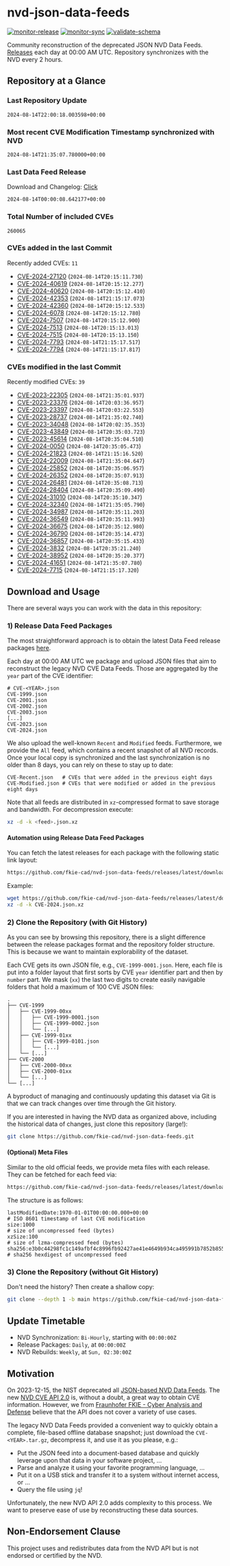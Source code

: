 # nvd-json-data-feeds

[![monitor-release](https://github.com/fkie-cad/nvd-json-data-feeds/actions/workflows/monitor_release.yml/badge.svg)](https://github.com/fkie-cad/nvd-json-data-feeds/actions/workflows/monitor_release.yml)
[![monitor-sync](https://github.com/fkie-cad/nvd-json-data-feeds/actions/workflows/monitor_sync.yml/badge.svg)](https://github.com/fkie-cad/nvd-json-data-feeds/actions/workflows/monitor_sync.yml)
[![validate-schema](https://github.com/fkie-cad/nvd-json-data-feeds/actions/workflows/validate_schema.yml/badge.svg)](https://github.com/fkie-cad/nvd-json-data-feeds/actions/workflows/validate_schema.yml)

Community reconstruction of the deprecated JSON NVD Data Feeds.
[Releases](https://github.com/fkie-cad/nvd-json-data-feeds/releases/latest) each day at 00:00 AM UTC.
Repository synchronizes with the NVD every 2 hours.

## Repository at a Glance

### Last Repository Update

```plain
2024-08-14T22:00:18.003598+00:00
```

### Most recent CVE Modification Timestamp synchronized with NVD

```plain
2024-08-14T21:35:07.780000+00:00
```

### Last Data Feed Release

Download and Changelog: [Click](https://github.com/fkie-cad/nvd-json-data-feeds/releases/latest)

```plain
2024-08-14T00:00:08.642177+00:00
```

### Total Number of included CVEs

```plain
260065
```

### CVEs added in the last Commit

Recently added CVEs: `11`

- [CVE-2024-27120](CVE-2024/CVE-2024-271xx/CVE-2024-27120.json) (`2024-08-14T20:15:11.730`)
- [CVE-2024-40619](CVE-2024/CVE-2024-406xx/CVE-2024-40619.json) (`2024-08-14T20:15:12.277`)
- [CVE-2024-40620](CVE-2024/CVE-2024-406xx/CVE-2024-40620.json) (`2024-08-14T20:15:12.410`)
- [CVE-2024-42353](CVE-2024/CVE-2024-423xx/CVE-2024-42353.json) (`2024-08-14T21:15:17.073`)
- [CVE-2024-42360](CVE-2024/CVE-2024-423xx/CVE-2024-42360.json) (`2024-08-14T20:15:12.533`)
- [CVE-2024-6078](CVE-2024/CVE-2024-60xx/CVE-2024-6078.json) (`2024-08-14T20:15:12.780`)
- [CVE-2024-7507](CVE-2024/CVE-2024-75xx/CVE-2024-7507.json) (`2024-08-14T20:15:12.900`)
- [CVE-2024-7513](CVE-2024/CVE-2024-75xx/CVE-2024-7513.json) (`2024-08-14T20:15:13.013`)
- [CVE-2024-7515](CVE-2024/CVE-2024-75xx/CVE-2024-7515.json) (`2024-08-14T20:15:13.150`)
- [CVE-2024-7793](CVE-2024/CVE-2024-77xx/CVE-2024-7793.json) (`2024-08-14T21:15:17.517`)
- [CVE-2024-7794](CVE-2024/CVE-2024-77xx/CVE-2024-7794.json) (`2024-08-14T21:15:17.817`)


### CVEs modified in the last Commit

Recently modified CVEs: `39`

- [CVE-2023-22305](CVE-2023/CVE-2023-223xx/CVE-2023-22305.json) (`2024-08-14T21:35:01.937`)
- [CVE-2023-23376](CVE-2023/CVE-2023-233xx/CVE-2023-23376.json) (`2024-08-14T20:03:36.957`)
- [CVE-2023-23397](CVE-2023/CVE-2023-233xx/CVE-2023-23397.json) (`2024-08-14T20:03:22.553`)
- [CVE-2023-28737](CVE-2023/CVE-2023-287xx/CVE-2023-28737.json) (`2024-08-14T21:35:02.740`)
- [CVE-2023-34048](CVE-2023/CVE-2023-340xx/CVE-2023-34048.json) (`2024-08-14T20:02:35.353`)
- [CVE-2023-43849](CVE-2023/CVE-2023-438xx/CVE-2023-43849.json) (`2024-08-14T20:35:03.723`)
- [CVE-2023-45614](CVE-2023/CVE-2023-456xx/CVE-2023-45614.json) (`2024-08-14T20:35:04.510`)
- [CVE-2024-0050](CVE-2024/CVE-2024-00xx/CVE-2024-0050.json) (`2024-08-14T20:35:05.473`)
- [CVE-2024-21823](CVE-2024/CVE-2024-218xx/CVE-2024-21823.json) (`2024-08-14T21:15:16.520`)
- [CVE-2024-22009](CVE-2024/CVE-2024-220xx/CVE-2024-22009.json) (`2024-08-14T21:35:04.647`)
- [CVE-2024-25852](CVE-2024/CVE-2024-258xx/CVE-2024-25852.json) (`2024-08-14T20:35:06.957`)
- [CVE-2024-26352](CVE-2024/CVE-2024-263xx/CVE-2024-26352.json) (`2024-08-14T20:35:07.913`)
- [CVE-2024-26481](CVE-2024/CVE-2024-264xx/CVE-2024-26481.json) (`2024-08-14T20:35:08.713`)
- [CVE-2024-28404](CVE-2024/CVE-2024-284xx/CVE-2024-28404.json) (`2024-08-14T20:35:09.490`)
- [CVE-2024-31010](CVE-2024/CVE-2024-310xx/CVE-2024-31010.json) (`2024-08-14T20:35:10.347`)
- [CVE-2024-32340](CVE-2024/CVE-2024-323xx/CVE-2024-32340.json) (`2024-08-14T21:35:05.790`)
- [CVE-2024-34987](CVE-2024/CVE-2024-349xx/CVE-2024-34987.json) (`2024-08-14T20:35:11.203`)
- [CVE-2024-36549](CVE-2024/CVE-2024-365xx/CVE-2024-36549.json) (`2024-08-14T20:35:11.993`)
- [CVE-2024-36675](CVE-2024/CVE-2024-366xx/CVE-2024-36675.json) (`2024-08-14T20:35:12.980`)
- [CVE-2024-36790](CVE-2024/CVE-2024-367xx/CVE-2024-36790.json) (`2024-08-14T20:35:14.473`)
- [CVE-2024-36857](CVE-2024/CVE-2024-368xx/CVE-2024-36857.json) (`2024-08-14T20:35:15.433`)
- [CVE-2024-3832](CVE-2024/CVE-2024-38xx/CVE-2024-3832.json) (`2024-08-14T20:35:21.240`)
- [CVE-2024-38952](CVE-2024/CVE-2024-389xx/CVE-2024-38952.json) (`2024-08-14T20:35:20.377`)
- [CVE-2024-41651](CVE-2024/CVE-2024-416xx/CVE-2024-41651.json) (`2024-08-14T21:35:07.780`)
- [CVE-2024-7715](CVE-2024/CVE-2024-77xx/CVE-2024-7715.json) (`2024-08-14T21:15:17.320`)


## Download and Usage

There are several ways you can work with the data in this repository:

### 1) Release Data Feed Packages

The most straightforward approach is to obtain the latest Data Feed release packages [here](https://github.com/fkie-cad/nvd-json-data-feeds/releases/latest).

Each day at 00:00 AM UTC we package and upload JSON files that aim to reconstruct the legacy NVD CVE Data Feeds.
Those are aggregated by the `year` part of the CVE identifier:

```
# CVE-<YEAR>.json
CVE-1999.json
CVE-2001.json
CVE-2002.json
CVE-2003.json
[...]
CVE-2023.json
CVE-2024.json
```

We also upload the well-known `Recent` and `Modified` feeds.
Furthermore, we provide the `All` feed, which contains a recent snapshot of all NVD records.
Once your local copy is synchronized and the last synchronization is no older than 8 days, you can rely on these to stay up to date:

```plain
CVE-Recent.json   # CVEs that were added in the previous eight days
CVE-Modified.json # CVEs that were modified or added in the previous eight days
```

Note that all feeds are distributed in `xz`-compressed format to save storage and bandwidth.
For decompression execute:

```sh
xz -d -k <feed>.json.xz
```

#### Automation using Release Data Feed Packages

You can fetch the latest releases for each package with the following static link layout:

```sh
https://github.com/fkie-cad/nvd-json-data-feeds/releases/latest/download/CVE-<YEAR>.json.xz
```

Example:

```sh
wget https://github.com/fkie-cad/nvd-json-data-feeds/releases/latest/download/CVE-2024.json.xz
xz -d -k CVE-2024.json.xz
```

### 2) Clone the Repository (with Git History)

As you can see by browsing this repository, there is a slight difference between the release packages format and the repository folder structure.
This is because we want to maintain explorability of the dataset.

Each CVE gets its own JSON file, e.g., `CVE-1999-0001.json`.
Here, each file is put into a folder layout that first sorts by CVE `year` identifier part and then by `number` part.
We mask (`xx`) the last two digits to create easily navigable folders that hold a maximum of 100 CVE JSON files:

```plain
.
├── CVE-1999
│   ├── CVE-1999-00xx
│   │   ├── CVE-1999-0001.json
│   │   ├── CVE-1999-0002.json
│   │   └── [...]
│   ├── CVE-1999-01xx
│   │   ├── CVE-1999-0101.json
│   │   └── [...]
│   └── [...]
├── CVE-2000
│   ├── CVE-2000-00xx
│   ├── CVE-2000-01xx
│   └── [...]
└── [...]
```

A byproduct of managing and continuously updating this dataset via Git is that we can track changes over time through the Git history.

If you are interested in having the NVD data as organized above, including the historical data of changes, just clone this repository (large!):

```sh
git clone https://github.com/fkie-cad/nvd-json-data-feeds.git
```

#### (Optional) Meta Files

Similar to the old official feeds, we provide meta files with each release. They can be fetched for each feed via:

```sh
https://github.com/fkie-cad/nvd-json-data-feeds/releases/latest/download/CVE-<YEAR>.meta
```

The structure is as follows:

```plain
lastModifiedDate:1970-01-01T00:00:00.000+00:00                          # ISO 8601 timestamp of last CVE modification
size:1000                                                               # size of uncompressed feed (bytes)
xzSize:100                                                              # size of lzma-compressed feed (bytes)
sha256:e3b0c44298fc1c149afbf4c8996fb92427ae41e4649b934ca495991b7852b855 # sha256 hexdigest of uncompressed feed
```

### 3) Clone the Repository (without Git History)

Don't need the history? Then create a shallow copy:

```sh
git clone --depth 1 -b main https://github.com/fkie-cad/nvd-json-data-feeds.git
```


## Update Timetable

* NVD Synchronization: `Bi-Hourly`, starting with `00:00:00Z`
* Release Packages: `Daily`, at `00:00:00Z`
* NVD Rebuilds: `Weekly`, at `Sun, 02:30:00Z`


## Motivation

On 2023-12-15, the NIST deprecated all [JSON-based NVD Data Feeds](https://nvd.nist.gov/vuln/data-feeds#divRetirementBanner-1).
The new [NVD CVE API 2.0](https://nvd.nist.gov/developers/vulnerabilities) is, without a doubt, a great way to obtain CVE information.
However, we from [Fraunhofer FKIE - Cyber Analysis and Defense](https://www.fkie.fraunhofer.de/en/departments/cad.html) believe that the API does not cover a variety of use cases.

The legacy NVD Data Feeds provided a convenient way to quickly obtain a complete, file-based offline database snapshot; just download the `CVE-<YEAR>.tar.gz`, decompress it, and use it as you please, e.g.:

- Put the JSON feed into a document-based database and quickly leverage upon that data in your software project, ...
- Parse and analyze it using your favorite programming language, ...
- Put it on a USB stick and transfer it to a system without internet access, or ...
- Query the file using `jq`!

Unfortunately, the new NVD API 2.0 adds complexity to this process.
We want to preserve ease of use by reconstructing these data sources.

## Non-Endorsement Clause

This project uses and redistributes data from the NVD API but is not endorsed or certified by the NVD.